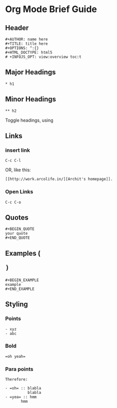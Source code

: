 Org Mode Brief Guide
====================

## Header
```
#+AUTHOR: name here
#+TITLE: title here
#+OPTIONS: ^:{}
#+HTML_DOCTYPE: html5
# +INFOJS_OPT: view:overview toc:t
```

## Major Headings

```
* h1
```

## Minor Headings
```
** h2
```
Toggle headings, using <Tab>

## Links

### insert link

``` C-c C-l ```

OR, like this:

```
[[http://work.arcolife.in/][Archit's homepage]].
```

### Open Links

```C-c C-o```

## Quotes

```
#+BEGIN_QUOTE
your quote
#+END_QUOTE
```

## Examples (<pre>)

```
#+BEGIN_EXAMPLE
example
#+END_EXAMPLE
```

## Styling

### Points

```
- xyz
- abc 
```

### Bold

```
=oh yeah=
```

### Para points

```
Therefore:

- =oh= :: blabla
       	  blabla
- =yea= :: hmm
  	   hmm

```
